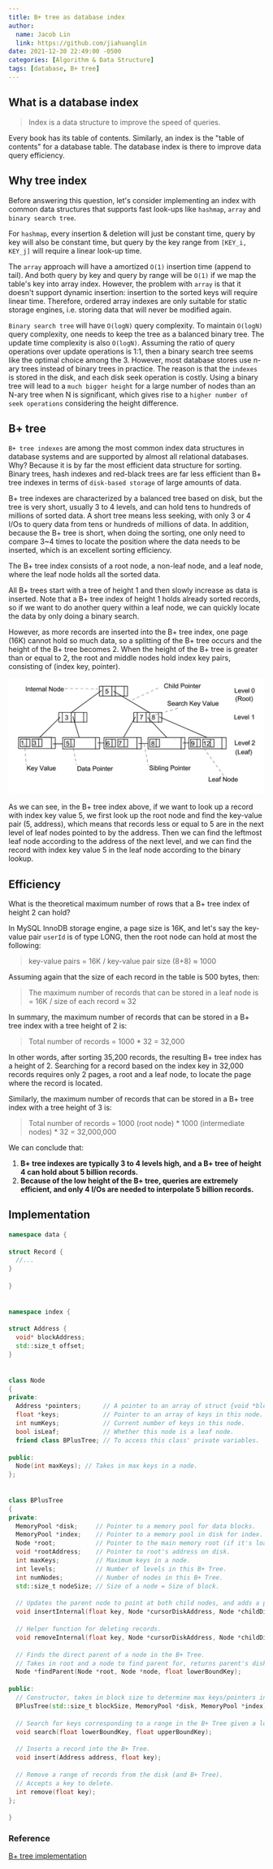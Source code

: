 ```yaml
---
title: B+ tree as database index
author:
  name: Jacob Lin
  link: https://github.com/jiahuanglin
date: 2021-12-30 22:49:00 -0500
categories: [Algorithm & Data Structure]
tags: [database, B+ tree]
---
```


## What is a database index

> Index is a data structure to improve the speed of queries.

Every book has its table of contents. Similarly, an index is the "table of contents" for a database table. The database index is there to improve data query efficiency.

## Why tree index
Before answering this question, let's consider implementing an index with common data structures that supports fast look-ups like `hashmap`, `array` and `binary search tree`.

For `hashmap`, every insertion & deletion will just be constant time, query by key will also be constant time, but query by the key range from `[KEY_i, KEY_j]` will require a linear look-up time. 

The `array` approach will have a amortized `O(1)` insertion time (append to tail). And both query by key and query by range will be `O(1)` if we map the table's key into array index. However, the problem with `array` is that it doesn't support dynamic insertion: insertion to the sorted keys will require linear time. Therefore, ordered array indexes are only suitable for static storage engines, i.e. storing data that will never be modified again.

`Binary search tree` will have `O(logN)` query complexity. To maintain `O(logN)` query complexity, one needs to keep the tree as a balanced binary tree. The update time complexity is also `O(logN)`. Assuming the ratio of query operations over update operations is 1:1, then a binary search tree seems like the optimal choice among the 3. However, most database stores use n-ary trees instead of binary trees in practice. The reason is that the `indexes` is stored in the disk, and each disk seek operation is costly. Using a binary tree will lead to a `much bigger height` for a large number of nodes than an N-ary tree when N is significant, which gives rise to a `higher number of seek operations` considering the height difference.

## B+ tree
`B+ tree indexes` are among the most common index data structures in database systems and are supported by almost all relational databases. Why? Because it is by far the most efficient data structure for sorting. Binary trees, hash indexes and red-black trees are far less efficient than B+ tree indexes in terms of `disk-based storage` of large amounts of data. 

B+ tree indexes are characterized by a balanced tree based on disk, but the tree is very short, usually 3 to 4 levels, and can hold tens to hundreds of millions of sorted data. A short tree means less seeking, with only 3 or 4 I/Os to query data from tens or hundreds of millions of data. In addition, because the B+ tree is short, when doing the sorting, one only need to compare 3~4 times to locate the position where the data needs to be inserted, which is an excellent sorting efficiency.

The B+ tree index consists of a root node, a non-leaf node, and a leaf node, where the leaf node holds all the sorted data.

All B+ trees start with a tree of height 1 and then slowly increase as data is inserted. Note that a B+ tree index of height 1 holds already sorted records, so if we want to do another query within a leaf node, we can quickly locate the data by only doing a binary search.

However, as more records are inserted into the B+ tree index, one page (16K) cannot hold so much data, so a splitting of the B+ tree occurs and the height of the B+ tree becomes 2. When the height of the B+ tree is greater than or equal to 2, the root and middle nodes hold index key pairs, consisting of (index key, pointer).

![B+ tree demo](/assets/img/posts/what-is-a-database-index/b+_tree.jpeg)

As we can see, in the B+ tree index above, if we want to look up a record with index key value 5, we first look up the root node and find the key-value pair (5, address), which means that records less or equal to 5 are in the next level of leaf nodes pointed to by the address. Then we can find the leftmost leaf node according to the address of the next level, and we can find the record with index key value 5 in the leaf node according to the binary lookup.

## Efficiency

What is the theoretical maximum number of rows that a B+ tree index of height 2 can hold?

In MySQL InnoDB storage engine, a page size is 16K, and let's say the key-value pair `userId` is of type LONG, then the root node can hold at most the following:

> key-value pairs = 16K / key-value pair size (8+8) ≈ 1000

Assuming again that the size of each record in the table is 500 bytes, then:

> The maximum number of records that can be stored in a leaf node is = 16K / size of each record ≈ 32

In summary, the maximum number of records that can be stored in a B+ tree index with a tree height of 2 is:

> Total number of records = 1000 * 32 = 32,000

In other words, after sorting 35,200 records, the resulting B+ tree index has a height of 2. Searching for a record based on the index key in 32,000 records requires only 2 pages, a root and a leaf node, to locate the page where the record is located.

Similarly, the maximum number of records that can be stored in a B+ tree index with a tree height of 3 is:

> Total number of records = 1000 (root node) * 1000 (intermediate nodes) * 32 = 32,000,000

We can conclude that:
1. **B+ tree indexes are typically 3 to 4 levels high, and a B+ tree of height 4 can hold about 5 billion records.**
2. **Because of the low height of the B+ tree, queries are extremely efficient, and only 4 I/Os are needed to interpolate 5 billion records.**


## Implementation
```c++
namespace data {

struct Record {
  //...
}

}


namespace index {

struct Address {
  void* blockAddress;
  std::size_t offset;
}


class Node
{
private:
  Address *pointers;      // A pointer to an array of struct {void *blockAddress, short int offset} containing other nodes in disk.
  float *keys;            // Pointer to an array of keys in this node.
  int numKeys;            // Current number of keys in this node.
  bool isLeaf;            // Whether this node is a leaf node.
  friend class BPlusTree; // To access this class' private variables.

public:
  Node(int maxKeys); // Takes in max keys in a node.
};


class BPlusTree
{
private:
  MemoryPool *disk;     // Pointer to a memory pool for data blocks.
  MemoryPool *index;    // Pointer to a memory pool in disk for index.
  Node *root;           // Pointer to the main memory root (if it's loaded).
  void *rootAddress;    // Pointer to root's address on disk.
  int maxKeys;          // Maximum keys in a node.
  int levels;           // Number of levels in this B+ Tree.
  int numNodes;         // Number of nodes in this B+ Tree.
  std::size_t nodeSize; // Size of a node = Size of block.

  // Updates the parent node to point at both child nodes, and adds a parent node if needed.
  void insertInternal(float key, Node *cursorDiskAddress, Node *childDiskAddress);

  // Helper function for deleting records.
  void removeInternal(float key, Node *cursorDiskAddress, Node *childDiskAddress);

  // Finds the direct parent of a node in the B+ Tree.
  // Takes in root and a node to find parent for, returns parent's disk address.
  Node *findParent(Node *root, Node *node, float lowerBoundKey);

public:
  // Constructor, takes in block size to determine max keys/pointers in a node.
  BPlusTree(std::size_t blockSize, MemoryPool *disk, MemoryPool *index);

  // Search for keys corresponding to a range in the B+ Tree given a lower and upper bound. Returns a list of matching Records.
  void search(float lowerBoundKey, float upperBoundKey);

  // Inserts a record into the B+ Tree.
  void insert(Address address, float key);

  // Remove a range of records from the disk (and B+ Tree).
  // Accepts a key to delete.
  int remove(float key);
};

}
```

### Reference
[B+ tree implementation](https://github.com/chenningg/b-plus-tree)